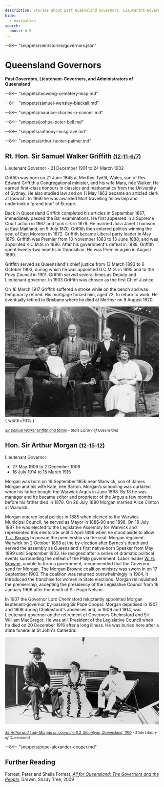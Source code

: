 ```yaml
---
description: Stories about past Queensland Governors, Lieutenant-Governors, and Administrators
hide:
  - navigation
search:
  boost: 0.5  
---
```


--8<-- "snippets/sem/stories/governors.json"

# Queensland Governors  

**Past Governors, Lieutenant-Governors, and Administrators of Queensland**

--8<-- "snippets/toowong-cemetery-map.md"

--8<-- "snippets/samuel-wensley-blackall.md"

--8<-- "snippets/maurice-charles-o-connell.md"

--8<-- "snippets/joshua-peter-bell.md"

--8<-- "snippets/anthony-musgrave.md"

--8<-- "snippets/arthur-hunter-palmer.md"

## Rt. Hon. Sir Samuel Walker Griffith <small>[(12‑11‑6/7)](https://brisbane.discovereverafter.com/profile/31688994 "Go to Memorial Information" )</small>

Lieutenant Governor - 21 December 1901 to 24 March 1902

Griffith was born on 21 June 1845 at Merthyr Tydfil, Wales, son of Rev. Edward Griffith a Congregational minister, and his wife Mary, née Walker. He earned first-class honours in classics and mathematics from the University of Sydney. He also studied law and on 11 May 1863 became an articled clerk at Ipswich. In 1866 he was awarded Mort travelling fellowship and undertook a 'grand tour' of Europe. 

Back in Queensland Griffith completed his articles in September 1867, immediately passed the Bar examinations. He first appeared in a Supreme Court action in 1867 and took silk in 1876. He married Julia Janet Thomson at East Maitland, on 5 July 1870. Griffith then entered politics winning the seat of East Moreton in 1872. Griffith became Liberal party leader in May 1879. Griffith was Premier from 10 November 1883 to 13 June 1888, and was appointed K.C.M.G. in 1886. After his government's defeat in 1888, Griffith spent twenty‑two months in Opposition. He was Premier again in August 1890.

Griffith served as Queensland's chief justice from 13 March 1893 to 6 October 1903, during which he was appointed G.C.M.G. in 1895 and to the Privy Council in 1901. Griffith served several times as Deputy and Lieutenant‑governor. In 1903 Griffith was chosen as the first Chief Justice. 

On 16 March 1917 Griffith suffered a stroke while on the bench and was temporarily retired. His mortgage forced him, aged 72, to return to work. He eventually retired to Brisbane where he died at Merthyr on 9 August 1920.

![Sir Samuel Walker Griffith and family](../assets/samuel-walker-griffith-and-family.jpg){ width=70% }

*<small>[Sir Samuel Walker Griffith and family](http://onesearch.slq.qld.gov.au/permalink/f/1upgmng/slq_alma21218185350002061) - State Library of Queensland </small>*


## Hon. Sir Arthur Morgan <small>[(12‑15‑12)](https://brisbane.discovereverafter.com/profile/31776483 "Go to Memorial Information" )</small>

Lieutenant Governor:

  - 27 May 1909 to 2 December 1909
  - 16 July 1914 to 15 March 1915

Morgan was born on 19 September 1856 near Warwick, son of James Morgan and his wife Kate, née Barton. Morgan’s schooling was curtailed when his father bought the Warwick Argus in June 1868. By 18 he was manager and he became editor and proprietor of the Argus a few months before his father died in 1878. On 26 July 1880 Morgan married Alice Clinton at Warwick. 

Morgan entered local politics in 1885 when elected to the Warwick Municipal Council; he served as Mayor in 1886‑90 and 1898. On 18 July 1887 he was elected to the Legislative Assembly for Warwick and represented this electorate until 4 April 1896 when he stood aside to allow [T. J. Byrnes](../research/thomas-joseph-byrnes.md) to pursue the premiership via the seat. Morgan regained Warwick on 2 October 1898 at the by‑election after Byrnes's death and served the assembly as Queensland's first native‑born Speaker from May 1899 until September 1903. He resigned after a series of dramatic political events surrounding the defeat of the Philp government. Labor leader [W. H. Browne](../research/william-henry-browne.md), unable to form a government, recommended that the Governor send for Morgan. The Morgan‑Browne coalition ministry was sworn in on 17 September 1903. The coalition was returned overwhelmingly in 1904. It introduced the franchise for women in State elections. Morgan relinquished the premiership, accepting the presidency of the Legislative Council from 19 January 1906 after the death of Sir Hugh Nelson. 

In 1907 the Governor Lord Chelmsford reluctantly appointed Morgan lieutenant‑governor, by‑passing Sir Pope Cooper. Morgan deputised in 1907 and 1908 during Chelmsford's absences and, in 1909 and 1914, was Lieutenant‑governor on the retirement of Governors Chelmsford and Sir William MacGregor. He was still President of the Legislative Council when he died on 20 December 1916 after a long illness. He was buried here after a state funeral at St John's Cathedral.


![Sir Arthur and Lady Morgan on board the S.S. Mourilyan, Queensland, 1910](../assets/sir-arthur-and-lady-morgan.jpg)

*<small>[Sir Arthur and Lady Morgan on board the S.S. Mourilyan, Queensland, 1910](http://onesearch.slq.qld.gov.au/permalink/f/1upgmng/slq_alma21256749450002061) - State Library of Queensland </small>*

--8<-- "snippets/pope-alexander-cooper.md"

## Further Reading
 
Forrest, Peter and Sheila Forrest, *[All for Queensland: The Governors and the People](http://onesearch.slq.qld.gov.au/permalink/f/1oppkg1/slq_alma21131046020002061)*, Darwin, Shady Tree, 2009

<!--
<div class="noprint" markdown="1">
## Brochure

**[Download this walk](../assets/guides/governors-past.pdf)** - designed to be printed and folded in half to make an A5 brochure.

</div>
-->
